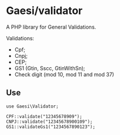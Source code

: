 # Gaesi/validator

A PHP library for General Validations.

Validations:
 - Cpf;
 - Cnpj;
 - CEP;
 - GS1 (Gtin, Sscc, GtinWithSn);
 - Check digit (mod 10, mod 11 and mod 37) 

 ## Use

 ````
 use Gaesi\Validator;

 CPF::validate("12345678909");
 CNPJ::validate("12345678900109");
 GS1::validateGs1("1234567890123");
 ````

